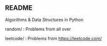 README
--------------------------
Algorithms & Data Structures in Python

random/ : Problems from all over

leetcode/ : Problems from https://leetcode.com/


